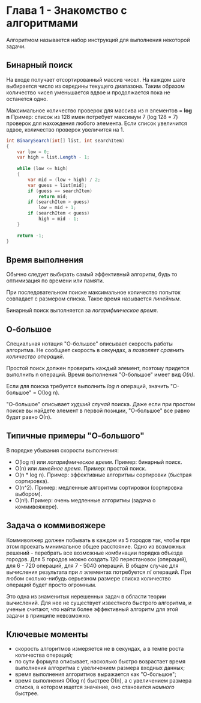 # Глава 1 - Знакомство с алгоритмами
Алгоритмом называется набор инструкций для выполнения некоторой задачи.
## Бинарный поиск
На входе получает отсортированный массив чисел. На каждом шаге выбирается число из середины текущего диапазона. Таким образом количество чисел уменьшается вдвое и продолжается пока не останется одно.

Максимальное количество проверок для массива из n элементов = **log n**
Пример: список из 128 имен потребует максимум 7 (log 128 = 7) проверок для нахождения любого элемента.
Если список увеличится вдвое, количество проверок увеличится на 1.

```C#
int BinarySearch(int[] list, int searchItem)
{
    var low = 0;
    var high = list.Length - 1;
    
    while (low <= high)
    {
        var mid = (low + high) / 2;
        var guess = list[mid];
        if (guess == searchItem)
            return mid;
        if (searchItem > guess)
            low = mid + 1;
        if (searchItem < guess)
            high = mid - 1;
    }
    
    return -1;
}
```

## Время выполнения
Обычно следует выбирать самый эффективный алгоритм, будь то оптимизация по времени или памяти.

При последовательном поиске максимальное количество попыток совпадает с размером списка. Такое время называется _линейным_.

Бинарный поиск выполняется за _логарифмическое время_.
## О-большое
Специальная нотация "О-большое" описывает скорость работы алгоритма. Не сообщает скорость в секундах, а _позволяет сравнить количество операций_.

Простой поиск должен проверить каждый элемент, поэтому придется выполнить n операций. Время выполнения "О-большое" имеет вид _О(n)_.

Если для поиска требуется выполнить _log n_ операций, значить "О-большое" = О(log n).

"О-большое" описывает _худший случай_ поиска. Даже если при простом поиске вы найдете элемент в первой позиции, "О-большое" все равно будет равно О(n).
## Типичные примеры "О-большого"
В порядке убывания скорости выполнения:
- O(log n) или _логарифмическое время_. Пример: бинарный поиск.
- О(n) или _линейное время_. Пример: простой поиск.
- O(n * log n). Пример: эффективные алгоритмы сортировки (быстрая сортировка).
- O(n^2). Пример: медленные алгоритмы сортировки (сортировка выбором).
- O(n!). Пример: очень медленные алгоритмы (задача о коммивояжере).
## Задача о коммивояжере
Коммивояжер должен побывать в каждом из 5 городов так, чтобы при этом проехать минимальное общее расстояние. Одно из возможных решений - перебрать все возможные комбинации порядка объезда городов. Для 5 городов можно создать 120 перестановок (операций), для 6 - 720 операций, для 7 - 5040 операций. В общем случае для вычисления результата при _n_ элементах потребуется _n!_ операций. При любом сколько-нибудь серьезном размере списка количество операций будет просто огромным.

Это одна из знаменитых нерешенных задач в области теории вычислений. Для нее не существует известного быстрого алгоритма, и ученые считают, что найти более эффективный алгоритм для этой задачи в принципе невозможно.
## Ключевые моменты
- скорость алгоритмов измеряется не в секундах, а в темпе роста количества операций;
- по сути формула описывает, насколько быстро возрастает время выполнения алгоритма с увеличением размера входных данных;
- время выполнения алгоритмов выражается как "О-большое";
- время выполнения О(log n) быстрее О(n), а с увеличением размера списка, в котором ищется значение, оно становится _намного_ быстрее.